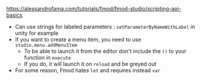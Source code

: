 https://alessandrofama.com/tutorials/fmod/fmod-studio/scripting-api-basics
- Can use strings for labeled parameters : `setParameterByNameWithLabel` in unity for example
- If you want to create a menu item, you need to use `studio.menu.addMenuItem`
	- To be able to launch it from the editor don't include the `()` to your function in `execute`
	- If you do, it will launch it on `reload` and be greyed out
- For some reason, Fmod hates `let` and requires instead `var`
